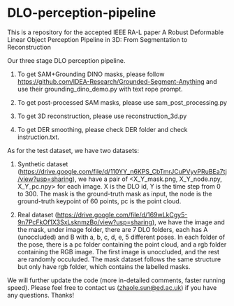 # DLO-perception-pipeline
This is a repository for the accepted IEEE RA-L paper A Robust Deformable Linear Object Perception Pipeline in 3D: From Segmentation to Reconstruction

Our three stage DLO perception pipeline.

1. To get SAM+Grounding DINO masks, please follow https://github.com/IDEA-Research/Grounded-Segment-Anything and use their grounding_dino_demo.py with text rope prompt.

2. To get post-processed SAM masks, please use sam_post_processing.py

3. To get 3D reconstruction, please use reconstruction_3d.py

4. To get DER smoothing, please check DER folder and check instruction.txt.

As for the test dataset, we have two datasets:

1. Synthetic dataset (https://drive.google.com/file/d/110YY_n6KPS_CbTmrJCuPVyvPRuBEa7tj/view?usp=sharing), we have a pair of <X_Y_mask.png, X_Y_node.npy, X_Y_pc.npy> for each image. X is the DLO id, Y is the time step from 0 to 300. The mask is the ground-truth mask as input, the node is the ground-truth keypoint of 60 points, pc is the point cloud.

2. Real dataset (https://drive.google.com/file/d/169wLkCgy5-9n7PcFkOf1X3SxLsknmzBo/view?usp=sharing), we have the image and the mask, under image folder, there are 7 DLO folders, each has A (unoccluded) and B with a, b, c, d, e, 5 different poses. In each folder of the pose, there is a pc folder containing the point cloud, and a rgb folder containing the RGB image. The first image is unoccluded, and the rest are randomly occuluded. The mask dataset follows the same structure but only have rgb folder, which contains the labelled masks.

We will further update the code (more in-detailed comments, faster running speed). Please feel free to contact us (zhaole.sun@ed.ac.uk) if you have any questions. Thanks!


